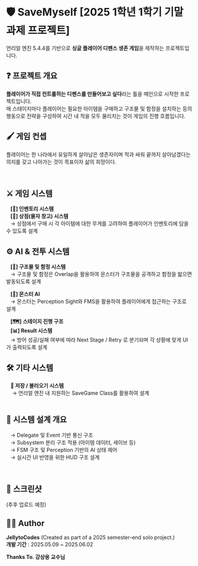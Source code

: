 # 🛡️ SaveMyself [2025 1학년 1학기 기말과제 프로젝트]  
언리얼 엔진 5.4.4를 기반으로 **싱글 플레이어 디펜스 생존 게임**을 제작하는 프로젝트입니다.

## ❓ 프로젝트 개요
 **플레이어가 직접 컨트롤하는 디펜스를 만들어보고 싶다**라는 틀을 메인으로 시작한 프로젝트입니다.  
 매 스테이지마다 플레이어는 필요한 아이템을 구매하고 구조물 및 함정을 설치하는 등의 행동으로 전략을 구성하여 시간 내 적을 모두 물리치는 것이 게임의 진행 흐름입니다.  

## 🖌️ 게임 컨셉
 플레이어는 한 나라에서 유일하게 살아남은 생존자이며 적과 싸워 끝까지 살아남겠다는 의지를 갖고 나아가는 것이 목표이자 삶의 희망이다.
 
<br>

## ⚔️ 게임 시스템
&nbsp;&nbsp;&nbsp;**[🎒] 인벤토리 시스템**  
&nbsp;&nbsp;&nbsp;**[🏪] 상점(물자 창고) 시스템**  
&nbsp;&nbsp;&nbsp;→ 상점에서 구매 시 각 아이템에 대한 무게를 고려하여 플레이어가 인벤토리에 담을 수 있도록 설계

## ⚙️ AI & 전투 시스템
&nbsp;&nbsp;&nbsp;**[🧱] 구조물 및 함정 시스템**  
&nbsp;&nbsp;&nbsp;→ 구조물 및 함정은 Overlap을 활용하여 몬스터가 구조물을 공격하고 함정을 밟으면 발동되도록 설계  

&nbsp;&nbsp;&nbsp;**[👾] 몬스터 AI**  
&nbsp;&nbsp;&nbsp;→ 몬스터는 Perception Sight와 FMS을 활용하여 플레이어에게 접근하는 구조로 설계  

&nbsp;&nbsp;&nbsp;**[🗺️] 스테이지 진행 구조**  
&nbsp;&nbsp;&nbsp;**[📊] Result 시스템**  
&nbsp;&nbsp;&nbsp;→ 방어 성공/실패 여부에 따라 Next Stage / Retry 로 분기되며 각 상황에 맞게 UI가 출력되도록 설계  

## 🛠️ 기타 시스템
&nbsp;&nbsp;&nbsp;**💾 저장 / 불러오기 시스템**  
&nbsp;&nbsp;&nbsp;&nbsp;→ 언리얼 엔진 내 지원하는 SaveGame Class를 활용하여 설계  
<br> 

## 🧠 시스템 설계 개요
&nbsp;&nbsp;&nbsp;→ Delegate 및 Event 기반 통신 구조  
&nbsp;&nbsp;&nbsp;→ Subsystem 분리 구조 적용 (아이템 데이터, 세이브 등)  
&nbsp;&nbsp;&nbsp;→ FSM 구조 및 Perception 기반의 AI 상태 제어  
&nbsp;&nbsp;&nbsp;→ 실시간 UI 반영을 위한 HUD 구조 설계  

<br>

## 📸 스크린샷
 (추후 업로드 예정)

## 🧑‍💻 Author
  **JellytoCodes** (Created as part of a 2025 semester-end solo project.)  
  **개발 기간** : 2025.05.09 ~ 2025.06.02  
  
  **Thanks To. 강상용 교수님**  
